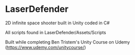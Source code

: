 # LaserDefender
2D infinite space shooter built in Unity coded in C#

All scripts found in LaserDefender/Assets/Scripts

Built while completing Ben Tristem's Unity Course on Udemy (https://www.udemy.com/unitycourse/)
